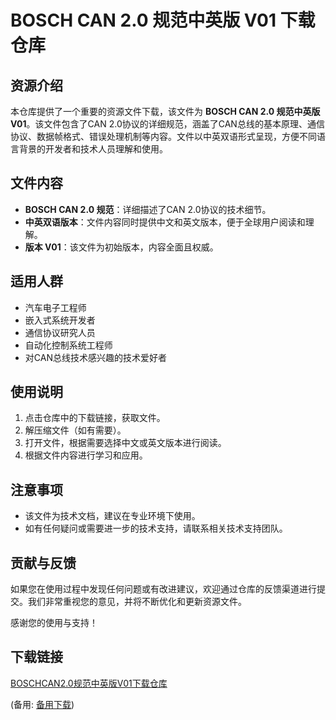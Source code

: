 # BOSCH CAN 2.0 规范中英版 V01 下载仓库

## 资源介绍

本仓库提供了一个重要的资源文件下载，该文件为 **BOSCH CAN 2.0 规范中英版 V01**。该文件包含了CAN 2.0协议的详细规范，涵盖了CAN总线的基本原理、通信协议、数据帧格式、错误处理机制等内容。文件以中英双语形式呈现，方便不同语言背景的开发者和技术人员理解和使用。

## 文件内容

- **BOSCH CAN 2.0 规范**：详细描述了CAN 2.0协议的技术细节。
- **中英双语版本**：文件内容同时提供中文和英文版本，便于全球用户阅读和理解。
- **版本 V01**：该文件为初始版本，内容全面且权威。

## 适用人群

- 汽车电子工程师
- 嵌入式系统开发者
- 通信协议研究人员
- 自动化控制系统工程师
- 对CAN总线技术感兴趣的技术爱好者

## 使用说明

1. 点击仓库中的下载链接，获取文件。
2. 解压缩文件（如有需要）。
3. 打开文件，根据需要选择中文或英文版本进行阅读。
4. 根据文件内容进行学习和应用。

## 注意事项

- 该文件为技术文档，建议在专业环境下使用。
- 如有任何疑问或需要进一步的技术支持，请联系相关技术支持团队。

## 贡献与反馈

如果您在使用过程中发现任何问题或有改进建议，欢迎通过仓库的反馈渠道进行提交。我们非常重视您的意见，并将不断优化和更新资源文件。

感谢您的使用与支持！

## 下载链接
[BOSCHCAN2.0规范中英版V01下载仓库](https://pan.quark.cn/s/ce06b159365c) 

(备用: [备用下载](https://pan.baidu.com/s/1Of3VXMW0-5cI91snoV7meQ?pwd=1234))
